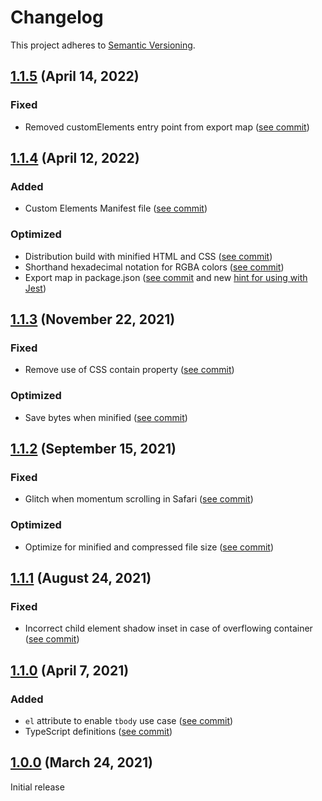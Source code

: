 # Changelog

This project adheres to [Semantic Versioning](https://semver.org/spec/v2.0.0.html).

## [1.1.5] (April 14, 2022)

### Fixed
- Removed customElements entry point from export map ([see commit](https://github.com/ingmarh/scroll-shadow-element/commit/1605f0a))

## [1.1.4] (April 12, 2022)

### Added
- Custom Elements Manifest file ([see commit](https://github.com/ingmarh/scroll-shadow-element/commit/956af1b))

### Optimized
- Distribution build with minified HTML and CSS ([see commit](https://github.com/ingmarh/scroll-shadow-element/commit/82124eb))
- Shorthand hexadecimal notation for RGBA colors ([see commit](https://github.com/ingmarh/scroll-shadow-element/commit/29a10d2))
- Export map in package.json ([see commit](https://github.com/ingmarh/scroll-shadow-element/commit/3e57bad) and
  new [hint for using with Jest](https://github.com/ingmarh/scroll-shadow-element/tree/v1.1.4#using-with-jest))

## [1.1.3] (November 22, 2021)

### Fixed
- Remove use of CSS contain property ([see commit](https://github.com/ingmarh/scroll-shadow-element/commit/4c6142a))

### Optimized
- Save bytes when minified ([see commit](https://github.com/ingmarh/scroll-shadow-element/commit/3243c8c))

## [1.1.2] (September 15, 2021)

### Fixed
- Glitch when momentum scrolling in Safari ([see commit](https://github.com/ingmarh/scroll-shadow-element/commit/45f2808))

### Optimized
- Optimize for minified and compressed file size ([see commit](https://github.com/ingmarh/scroll-shadow-element/commit/7a16465))

## [1.1.1] (August 24, 2021)

### Fixed
- Incorrect child element shadow inset in case of overflowing container ([see commit](https://github.com/ingmarh/scroll-shadow-element/commit/e56b502))

## [1.1.0] (April 7, 2021)

### Added
- `el` attribute to enable `tbody` use case ([see commit](https://github.com/ingmarh/scroll-shadow-element/commit/6b424de))
- TypeScript definitions ([see commit](https://github.com/ingmarh/scroll-shadow-element/commit/871dfa8))

## [1.0.0] (March 24, 2021)

Initial release

[1.1.5]: https://github.com/ingmarh/scroll-shadow-element/releases/tag/v1.1.5
[1.1.4]: https://github.com/ingmarh/scroll-shadow-element/releases/tag/v1.1.4
[1.1.3]: https://github.com/ingmarh/scroll-shadow-element/releases/tag/v1.1.3
[1.1.2]: https://github.com/ingmarh/scroll-shadow-element/releases/tag/v1.1.2
[1.1.1]: https://github.com/ingmarh/scroll-shadow-element/releases/tag/v1.1.1
[1.1.0]: https://github.com/ingmarh/scroll-shadow-element/releases/tag/v1.1.0
[1.0.0]: https://github.com/ingmarh/scroll-shadow-element/releases/tag/v1.0.0
